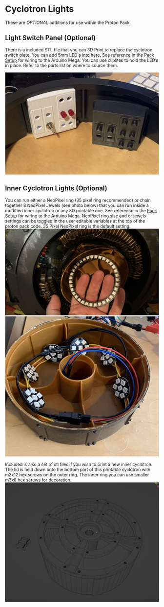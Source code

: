 # Cyclotron Lights

These are *OPTIONAL* additions for use within the Proton Pack.

## Light Switch Panel (Optional)

There is a included STL file that you can 3D Print to replace the cyclotron switch plate. You can add 5mm LED's into here. See reference in the [Pack Setup](PACK.md) for wiring to the Arduino Mega. You can use cliplites to hold the LED’s in place. Refer to the parts list on where to source them.

![Panel with Cliplites](images/SwitchPanel.jpg)

## Inner Cyclotron Lights (Optional)
You can run either a NeoPixel ring (35 pixel ring recommended) or chain together 8 NeoPixel Jewels (see photo below) that you can run inside a modified inner cyclotron or any 3D printable one. See reference in the [Pack Setup](PACK.md) for wiring to the Arduino Mega. NeoPixel ring size and or jewels settings can be toggled in the user editable variables at the top of the proton pack code. 35 Pixel NeoPixel ring is the default setting.
![35 Pixel NeoPixel Ring](images/35NeoPixelRing.jpg)
![Cake with NeoPixels](images/CakeLights.jpg)

Included is also a set of stl files if you wish to print a new inner cyclotron. The lid is held down onto the bottom part of this printable cyclotron with m3x12 hex screws on the outer ring. The inner ring you can use smaller m3x8 hex screws for decoration.
![3D Cyclotron](images/3DCyclotron.jpg)
